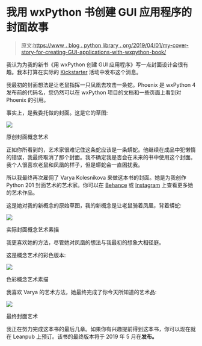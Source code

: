 # 我用 wxPython 书创建 GUI 应用程序的封面故事

> 原文:[https://www . blog . python library . org/2019/04/01/my-cover-story-for-creating-GUI-applications-with-wxpython-book/](https://www.blog.pythonlibrary.org/2019/04/01/my-cover-story-for-creating-gui-applications-with-wxpython-book/)

我认为为我的新书《用 wxPython 创建 GUI 应用程序》写一点封面设计会很有趣。我本打算在实际的 [Kickstarter](https://www.kickstarter.com/projects/34257246/create-gui-applications-with-python-wxpython) 活动中发布这个消息。

我最初的封面想法是让老鼠指挥一只凤凰去攻击一条蛇。Phoenix 是 wxPython 4 发布前的代码名，您仍然可以在 wxPython 项目的文档和一些页面上看到对 Phoenix 的引用。

事实上，是我委托做的封面。这是它的草图:

![](../Images/d5c49024b25f70370c4a4ad618361e53.png)

原创封面概念艺术

正如你所看到的，艺术家很难记住这条蛇应该是一条蟒蛇。他继续在成品中犯懒惰的错误，我最终取消了那个封面。我不确定我是否会在未来的书中使用这个封面。我个人很喜欢老鼠和凤凰的样子，但是蟒蛇会一直困扰我。

所以我最终再次雇佣了 Varya Kolesnikova 来做这本书的封面。她是为我创作 Python 201 封面艺术的艺术家。你可以在 [Behance](https://www.behance.net/paskamarja) 或 [Instagram](https://www.instagram.com/varya.kolesnikova/) 上查看更多她的艺术作品。

这是她对我的新概念的原始草图，我的新概念是让老鼠骑着凤凰，背着蟒蛇:

![](../Images/71bc9aa33e93956d60cb87f8ba0df23e.png)

实际封面概念艺术素描

我更喜欢她的方法，尽管她对凤凰的想法与我最初的想象大相径庭。

这是概念艺术的彩色版本:

![](../Images/cc90695abdb2c351776da223058fa6f1.png)

色彩概念艺术素描

我喜欢 Varya 的艺术方法，她最终完成了你今天所知道的艺术品:

![](../Images/203c5250ef4267499ad1d9311da897a7.png)

最终封面艺术

我正在努力完成这本书的最后几章。如果你有兴趣提前得到这本书，你可以现在就在 Leanpub 上预订。该书的最终版本将于 2019 年 5 月在**发布。**